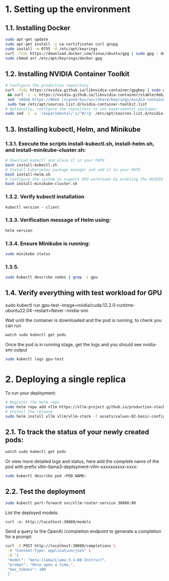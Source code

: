 # 1. Setting up the environment


## 1.1. Installing Docker
```bash
sudo apt-get update
sudo apt-get install -y ca-certificates curl gnupg
sudo install -m 0755 -d /etc/apt/keyrings
curl -fsSL https://download.docker.com/linux/ubuntu/gpg | sudo gpg - dearmor -o /etc/apt/keyrings/docker.gpg
sudo chmod a+r /etc/apt/keyrings/docker.gpg
```

## 1.2. Installing NVIDIA Container Toolkit
``` bash
# Configure the production repository
curl -fsSL https://nvidia.github.io/libnvidia-container/gpgkey | sudo gpg - dearmor -o /usr/share/keyrings/nvidia-container-toolkit-keyring.gpg \
 && curl -s -L https://nvidia.github.io/libnvidia-container/stable/deb/nvidia-container-toolkit.list | \
 sed 's#deb https://#deb [signed-by=/usr/share/keyrings/nvidia-container-toolkit-keyring.gpg] https://#g' | \
 sudo tee /etc/apt/sources.list.d/nvidia-container-toolkit.list
# Optionally, configure the repository to use experimental packages:
sudo sed -i -e '/experimental/ s/^#//g' /etc/apt/sources.list.d/nvidia-container-toolkit.list
``` 
##  1.3. Installing kubectl, Helm, and Minikube
###  1.3.1. Execute the scripts install-kubectl.sh, install-helm.sh, and install-minikube-cluster.sh:
``` bash
# Download kubectl and place it in your PATH
bash install-kubectl.sh
# Install kubernetes package manager and add it to your PATH
bash install-helm.sh
# Configure the system to support GPU workloads by enabling the NVIDIA Container Toolkit and starting Minikube with GPU support 
bash install-minikube-cluster.sh
```
### 1.3.2. Verify kubectl installation
``` bash
kubectl version - client
```
### 1.3.3. Verification message of Helm using:
``` bash 
helm version
```

### 1.3.4. Ensure Minikube is running:
``` bash
sudo minikube status
```
### 1.3.5. 
``` bash
sudo kubectl describe nodes | grep -i gpu
```
## 1.4. Verify everything with test workload for GPU
sudo kubectl run gpu-test - image=nvidia/cuda:12.2.0-runtime-ubuntu22.04 - restart=Never - nvidia-smi

Wait until the container is downloaded and the pod is running, to check you can run
``` bash
watch sudo kubectl get pods
``` 
Once the pod is in running stage, get the logs and you should see nvidia-smi output
``` bash
sudo kubectl logs gpu-test
```

# 2. Deploying a single replica
To run your deployment:
``` bash
# Register the helm repo
sudo helm repo add vllm https://vllm-project.github.io/production-stack
# Install the release
sudo helm install vllm vllm/vllm-stack -f assets/values-02-basic-config.yaml
```
## 2.1. To track the status of your newly created pods:
``` bash
watch sudo kubectl get pods
```
Or view more detailed logs and status, here add the complete name of the pod with prefix vllm-llama3-deployment-vllm-xxxxxxxxxx-xxxx:
``` bash
sudo kubectl describe pod <POD_NAME>
```
## 2.2. Test the deployment
``` bash
sudo kubectl port-forward svc/vllm-router-service 30080:80
```

List the deployed models:
```
curl -o- http://localhost:30080/models
```
Send a query to the OpenAI /completion endpoint to generate a completion for a prompt:
``` bash
curl -X POST http://localhost:30080/completions \
 -H "Content-Type: application/json" \
 -d '{
 "model": "meta-llama/Llama-3.1–8B-Instruct",
 "prompt": "Once upon a time,",
 "max_tokens": 100
 }'
 ```

